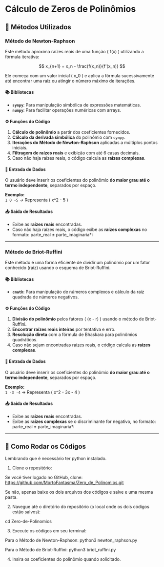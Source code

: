 # Cálculo de Zeros de Polinômios

## 🧠 Métodos Utilizados

### Método de Newton-Raphson

Este método aproxima raízes reais de uma função \( f(x) \) utilizando a fórmula iterativa:

$$
x_{n+1} = x_n - \frac{f(x_n)}{f'(x_n)}
$$

Ele começa com um valor inicial \( x_0 \) e aplica a fórmula sucessivamente até encontrar uma raiz ou atingir o número máximo de iterações.

#### 📚 Bibliotecas

- **`sympy`**: Para manipulação simbólica de expressões matemáticas.
- **`numpy`**: Para facilitar operações numéricas com arrays.

#### ⚙️ Funções do Código

1. **Cálculo do polinômio** a partir dos coeficientes fornecidos.
2. **Cálculo da derivada simbólica** do polinômio com `sympy`.
3. **Iterações do Método de Newton-Raphson** aplicadas a múltiplos pontos iniciais.
4. **Filtragem de raízes reais** e exibição com até 6 casas decimais.
5. Caso não haja raízes reais, o código calcula as **raízes complexas**.

#### 💬 Entrada de Dados

O usuário deve inserir os coeficientes do polinômio **do maior grau até o termo independente**, separados por espaço.

**Exemplo:**  
`1 0 -5` → Representa \( x^2 - 5 \)

#### 📤 Saída de Resultados

- Exibe as **raízes reais** encontradas.
- Caso não haja raízes reais, o código exibe as **raízes complexas** no formato: parte_real ± parte_imaginaria*i


---

### Método de Briot-Ruffini

Este método é uma forma eficiente de dividir um polinômio por um fator conhecido (raiz) usando o esquema de Briot-Ruffini.

#### 📚 Bibliotecas

- **`cmath`**: Para manipulação de números complexos e cálculo da raiz quadrada de números negativos.

#### ⚙️ Funções do Código

1. **Divisão do polinômio** pelos fatores \( (x - r) \) usando o método de Briot-Ruffini.
2. **Encontrar raízes reais inteiras** por tentativa e erro.
3. **Resolução direta** com a fórmula de Bhaskara para polinômios quadráticos.
4. Caso não sejam encontradas raízes reais, o código calcula as **raízes complexas**.

#### 💬 Entrada de Dados

O usuário deve inserir os coeficientes do polinômio **do maior grau até o termo independente**, separados por espaço.

**Exemplo:**  
`1 -3 -4` → Representa \( x^2 - 3x - 4 \)

#### 📤 Saída de Resultados

- Exibe as **raízes reais** encontradas.
- Exibe as **raízes complexas** se o discriminante for negativo, no formato: parte_real ± parte_imaginaria*i


---

## 📝 Como Rodar os Códigos

Lembrando que é necessário ter python instalado.

1. Clone o repositório:

Se você tiver logado no GitHub, clone: https://github.com/MortoFantasma/Zero_de_Polinomios.git

Se não, apenas baixe os dois arquivos dos códigos e salve e uma mesma pasta.

2. Navegue até o diretório do repositório (o local onde os dois códigos estão salvos):

cd Zero-de-Polinomios 

3. Execute os códigos em seu terminal:

Para o Método de Newton-Raphson: 
python3 newton_raphson.py

Para o Método de Briot-Ruffini: 
python3 briot_ruffini.py

4. Insira os coeficientes do polinômio quando solicitado.

